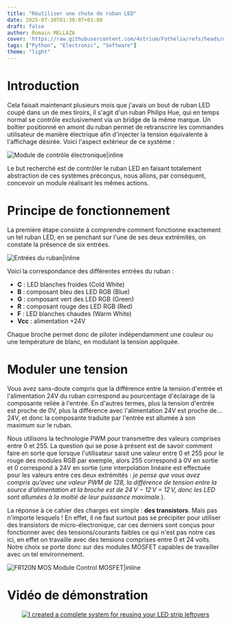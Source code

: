 ```yaml
---
title: "Réutiliser une chute de ruban LED"
date: 2025-07-30T01:39:07+01:00
draft: false
author: Romain MELLAZA
cover: 'https://raw.githubusercontent.com/4strium/Fothelia/refs/heads/main/images/assembly.jpg'
tags: ["Python", "Electronic", "Software"]
theme: "light"
---
```


# Introduction
Cela faisait maintenant plusieurs mois que j'avais un bout de ruban LED coupé dans un de mes tiroirs, il s'agit d'un ruban Philips Hue, qui en temps normal se contrôle exclusivement via un bridge de la même marque. Un boîtier positionné en amont du ruban permet de retranscrire les commandes utilisateur de manière électrique afin d'injecter la tension équivalente à l'affichage désirée. Voici l'aspect extérieur de ce système :

![Module de contrôle électronique|inline](https://mellaza.tech/img/Fothelia/hue_module.jpg)

Le but recherché est de contrôler le ruban LED en faisant totalement abstraction de ces systèmes préconçus, nous allons, par conséquent, concevoir un module réalisant les mêmes actions.

# Principe de fonctionnement 
La première étape consiste à comprendre comment fonctionne exactement un tel ruban LED, en se penchant sur l'une de ses deux extrémités, on constate la présence de six entrées. 

![Entrées du ruban|inline](https://mellaza.tech/img/Fothelia/inputs.jpg)

Voici la correspondance des différentes entrées du ruban :

- **C** : LED blanches froides (Cold White)
- **B** : composant bleu des LED RGB (Blue)
- **G** : composant vert des LED RGB (Green)
- **R** : composant rouge des LED RGB (Red)
- **F** : LED blanches chaudes (Warm White)
- **Vcc** : alimentation +24V

Chaque broche permet donc de piloter indépendamment une couleur ou une température de blanc, en modulant la tension appliquée.

# Moduler une tension
Vous avez sans-doute compris que la différence entre la tension d'entrée et l'alimentation 24V du ruban correspond au pourcentage d'éclairage de la composante reliée à l'entrée. En d'autres termes, plus la tension d'entrée est proche de 0V, plus la différence avec l'alimentation 24V est proche de... 24V, et donc la composante traduite par l'entrée est allumée à son maximum sur le ruban.

Nous utilisons la technologie PWM pour transmettre des valeurs comprises entre 0 et 255. La question qui se pose à présent est de savoir comment faire en sorte que lorsque l'utilisateur saisit une valeur entre 0 et 255 pour le rouge des modules RGB par exemple, alors 255 correspond à 0V en sortie et 0 correspond à 24V en sortie (une interpolation linéaire est effectuée pour les valeurs entre ces deux extrémités : *je pense que vous avez compris qu’avec une valeur PWM de 128, la différence de tension entre la source d’alimentation et la broche est de 24 V − 12 V = 12 V, donc les LED sont allumées à la moitié de leur puissance maximale.*).

La réponse à ce cahier des charges est simple : **des transistors**. Mais pas n'importe lesquels ! En effet, il ne faut surtout pas se précipiter pour utiliser des transistors de micro-électronique, car ces derniers sont conçus pour fonctionner avec des tensions/courants faibles ce qui n'est pas notre cas ici, en effet on travaille avec des tensions comprises entre 0 et 24 volts. Notre choix se porte donc sur des modules MOSFET capables de travailler avec un tel environnement.

![FR120N MOS Module Control MOSFET|inline](https://mellaza.tech/img/Fothelia/MOSFET.png)

# Vidéo de démonstration
<div align="center">

[![I created a complete system for reusing your LED strip leftovers](https://img.youtube.com/vi/iqZ9ig5bKA8/0.jpg)](https://www.youtube.com/watch?v=iqZ9ig5bKA8)

</div>
